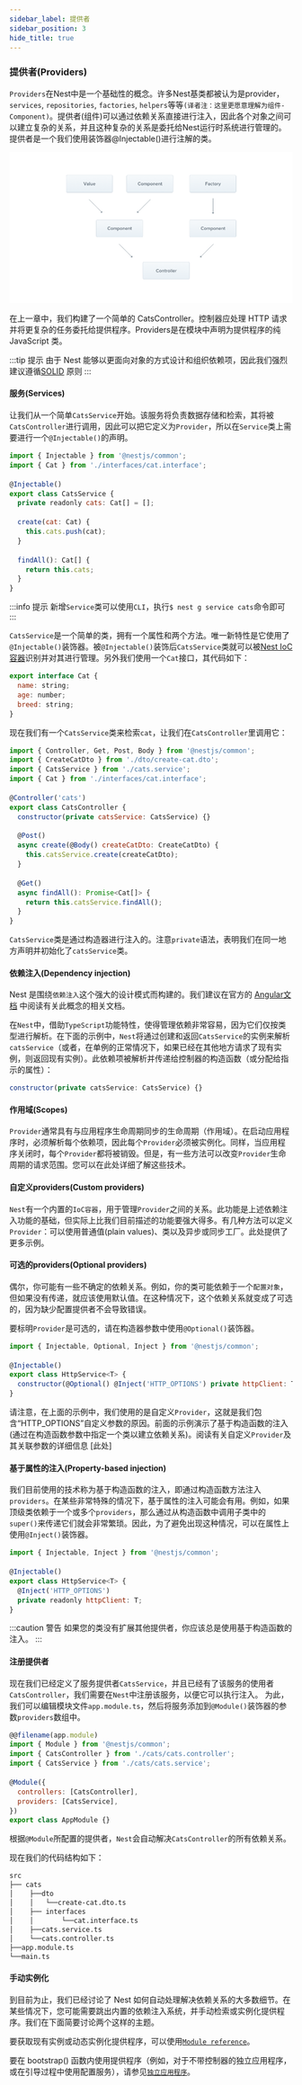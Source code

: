 ```yaml
---
sidebar_label: 提供者
sidebar_position: 3
hide_title: true
---
```


### 提供者(Providers)
 `Providers`在Nest中是一个基础性的概念。许多Nest基类都被认为是provider，`services`, `repositories`, `factories`, `helpers`等等`(译者注：这里更愿意理解为组件-Component)`。提供者(组件)可以通过依赖关系直接进行注入，因此各个对象之间可以建立复杂的关系，并且这种复杂的关系是委托给Nest运行时系统进行管理的。提供者是一个我们使用装饰器@Injectable()进行注解的类。

![来自静态目录的图像](../../images/nestjs-docs-v8/overview/Components_1.png)

在上一章中，我们构建了一个简单的 CatsController。控制器应处理 HTTP 请求并将更复杂的任务委托给提供程序。Providers是在模块中声明为提供程序的纯 JavaScript 类。

:::tip 提示
由于 Nest 能够以更面向对象的方式设计和组织依赖项，因此我们强烈建议遵循[SOLID](https://en.wikipedia.org/wiki/SOLID) 原则
:::

#### 服务(Services) 
让我们从一个简单`CatsService`开始。该服务将负责数据存储和检索，其将被`CatsController`进行调用，因此可以把它定义为`Provider`，所以在`Service`类上需要进行一个`@Injectable()`的声明。

```jsx title="cats.service"
import { Injectable } from '@nestjs/common';
import { Cat } from './interfaces/cat.interface';

@Injectable()
export class CatsService {
  private readonly cats: Cat[] = [];

  create(cat: Cat) {
    this.cats.push(cat);
  }

  findAll(): Cat[] {
    return this.cats;
  }
}
```

:::info 提示
新增`Service`类可以使用`CLI`，执行`$ nest g service cats`命令即可
:::

`CatsService`是一个简单的类，拥有一个属性和两个方法。唯一新特性是它使用了`@Injectable()`装饰器。被`@Injectable()`装饰后`CatsService`类就可以被[Nest IoC容器](https://en.wikipedia.org/wiki/Inversion_of_control)识别并对其进行管理。另外我们使用一个`Cat`接口，其代码如下：

```jsx title="cat.interface"
export interface Cat {
  name: string;
  age: number;
  breed: string;
}
```

现在我们有一个`CatsService`类来检索`cat`，让我们在`CatsController`里调用它：

```jsx title="cats.controller"
import { Controller, Get, Post, Body } from '@nestjs/common';
import { CreateCatDto } from './dto/create-cat.dto';
import { CatsService } from './cats.service';
import { Cat } from './interfaces/cat.interface';

@Controller('cats')
export class CatsController {
  constructor(private catsService: CatsService) {}

  @Post()
  async create(@Body() createCatDto: CreateCatDto) {
    this.catsService.create(createCatDto);
  }

  @Get()
  async findAll(): Promise<Cat[]> {
    return this.catsService.findAll();
  }
}
```

`CatsService`类是通过构造器进行注入的。注意`private`语法，表明我们在同一地方声明并初始化了`catsService`类。

#### 依赖注入(Dependency injection) 
Nest 是围绕`依赖注入`这个强大的设计模式而构建的。我们建议在官方的 [Angular文档](https://angular.io/guide/dependency-injection) 中阅读有关此概念的相关文档。

在`Nest`中，借助`TypeScript`功能特性，使得管理依赖非常容易，因为它们仅按类型进行解析。在下面的示例中，`Nest`将通过创建和返回`CatsService`的实例来解析`catsService`（或者，在单例的正常情况下，如果已经在其他地方请求了现有实例，则返回现有实例）。此依赖项被解析并传递给控制器的构造函数（或分配给指示的属性）：

```jsx
constructor(private catsService: CatsService) {}
```
#### 作用域(Scopes) 
`Provider`通常具有与应用程序生命周期同步的生命周期（作用域）。在启动应用程序时，必须解析每个依赖项，因此每个`Provider`必须被实例化。同样，当应用程序关闭时，每个`Provider`都将被销毁。但是，有一些方法可以改变`Provider`生命周期的请求范围。您可以在此处详细了解这些技术。

#### 自定义providers(Custom providers) 
`Nest`有一个内置的`IoC容器`，用于管理`Provider`之间的关系。此功能是上述依赖注入功能的基础，但实际上比我们目前描述的功能要强大得多。有几种方法可以定义`Provider`：可以使用普通值(plain values)、类以及异步或同步工厂。此处提供了更多示例。

#### 可选的providers(Optional providers) 
偶尔，你可能有一些不确定的依赖关系。例如，你的类可能依赖于一个`配置对象`，但如果没有传递，就应该使用默认值。在这种情况下，这个依赖关系就变成了可选的，因为缺少配置提供者不会导致错误。

要标明`Provider`是可选的，请在构造器参数中使用`@Optional()`装饰器。

```jsx
import { Injectable, Optional, Inject } from '@nestjs/common';

@Injectable()
export class HttpService<T> {
  constructor(@Optional() @Inject('HTTP_OPTIONS') private httpClient: T) {}
}
```

<!-- Note that in the example above we are using a custom provider, which is the reason we include the `HTTP_OPTIONS` custom **token**. Previous examples showed constructor-based injection indicating a dependency through a class in the constructor. Read more about custom providers and their associated tokens [here](/fundamentals/custom-providers). -->
请注意，在上面的示例中，我们使用的是自定义`Provider`，这就是我们包含“HTTP_OPTIONS”自定义参数的原因。前面的示例演示了基于构造函数的注入(通过在构造函数参数中指定一个类以建立依赖关系)。阅读有关自定义`Provider`及其关联参数的详细信息 [此处]

#### 基于属性的注入(Property-based injection)
我们目前使用的技术称为基于构造函数的注入，即通过构造函数方法注入`providers`。在某些非常特殊的情况下，基于属性的注入可能会有用。例如，如果顶级类依赖于一个或多个`providers`，那么通过从构造函数中调用子类中的`super()`来传递它们就会非常繁琐。因此，为了避免出现这种情况，可以在属性上使用`@Inject()`装饰器。

```jsx
import { Injectable, Inject } from '@nestjs/common';

@Injectable()
export class HttpService<T> {
  @Inject('HTTP_OPTIONS')
  private readonly httpClient: T;
}
```
<!-- > warning **Warning** If your class doesn't extend another provider, you should always prefer using **constructor-based** injection. -->

:::caution 警告
如果您的类没有扩展其他提供者，你应该总是使用基于构造函数的注入。
:::

#### 注册提供者 
现在我们已经定义了服务提供者`CatsService`，并且已经有了该服务的使用者`CatsController`，我们需要在`Nest`中注册该服务，以便它可以执行注入。 为此，我们可以编辑模块文件`app.module.ts`，然后将服务添加到`@Module()`装饰器的参数`providers`数组中。

```jsx title="app.module.ts"
@@filename(app.module)
import { Module } from '@nestjs/common';
import { CatsController } from './cats/cats.controller';
import { CatsService } from './cats/cats.service';

@Module({
  controllers: [CatsController],
  providers: [CatsService],
})
export class AppModule {}
```
<!-- Nest will now be able to resolve the dependencies of the `CatsController` class. -->
根据`@Module`所配置的提供者，`Nest`会自动解决`CatsController`的所有依赖关系。

现在我们的代码结构如下：
```
src
├── cats
│    ├──dto
│    │   └──create-cat.dto.ts
│    ├── interfaces
│    │       └──cat.interface.ts
│    ├──cats.service.ts
│    └──cats.controller.ts
├──app.module.ts
└──main.ts
```
#### 手动实例化
到目前为止，我们已经讨论了 Nest 如何自动处理解决依赖关系的大多数细节。在某些情况下，您可能需要跳出内置的依赖注入系统，并手动检索或实例化提供程序。我们在下面简要讨论两个这样的主题。

要获取现有实例或动态实例化提供程序，可以使用[`Module reference`](https://docs.nestjs.com/fundamentals/module-ref)。

要在 bootstrap() 函数内使用提供程序（例如，对于不带控制器的独立应用程序，或在引导过程中使用配置服务），请参见[`独立应用程序`](https://docs.nestjs.com/standalone-applications)。
